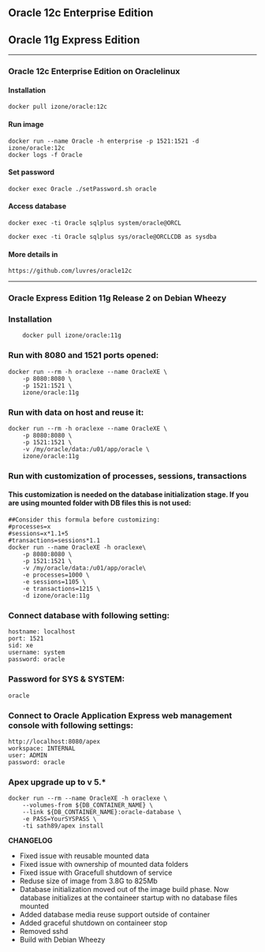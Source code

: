 ## Oracle 12c Enterprise Edition
## Oracle 11g Express Edition
-----
### Oracle 12c Enterprise Edition on Oraclelinux
#### Installation
```
docker pull izone/oracle:12c
```
#### Run image
```
docker run --name Oracle -h enterprise -p 1521:1521 -d izone/oracle:12c
docker logs -f Oracle
```
#### Set password
```
docker exec Oracle ./setPassword.sh oracle
```
#### Access database
```
docker exec -ti Oracle sqlplus system/oracle@ORCL

docker exec -ti Oracle sqlplus sys/oracle@ORCLCDB as sysdba
```
#### More details in
```
https://github.com/luvres/oracle12c
```
-----
### Oracle Express Edition 11g Release 2 on Debian Wheezy

### Installation
```
    docker pull izone/oracle:11g
```
### Run with 8080 and 1521 ports opened:
```
docker run --rm -h oraclexe --name OracleXE \
	-p 8080:8080 \
	-p 1521:1521 \
	izone/oracle:11g
```
### Run with data on host and reuse it:
```
docker run --rm -h oraclexe --name OracleXE \
	-p 8080:8080 \
	-p 1521:1521 \
	-v /my/oracle/data:/u01/app/oracle \
	izone/oracle:11g
```
### Run with customization of processes, sessions, transactions
#### This customization is needed on the database initialization stage. If you are using mounted folder with DB files this is not used:
```
##Consider this formula before customizing:
#processes=x
#sessions=x*1.1+5
#transactions=sessions*1.1
docker run --name OracleXE -h oraclexe\
	-p 8080:8080 \
	-p 1521:1521 \
	-v /my/oracle/data:/u01/app/oracle\
	-e processes=1000 \
	-e sessions=1105 \
	-e transactions=1215 \
	-d izone/oracle:11g
```
### Connect database with following setting:
```
hostname: localhost
port: 1521
sid: xe
username: system
password: oracle
```
### Password for SYS & SYSTEM:
```
oracle
```
### Connect to Oracle Application Express web management console with following settings:
```
http://localhost:8080/apex
workspace: INTERNAL
user: ADMIN
password: oracle
```
### Apex upgrade up to v 5.*
```
docker run --rm --name OracleXE -h oraclexe \
	--volumes-from ${DB_CONTAINER_NAME} \
	--link ${DB_CONTAINER_NAME}:oracle-database \
	-e PASS=YourSYSPASS \
	-ti sath89/apex install
```
**CHANGELOG**
* Fixed issue with reusable mounted data
* Fixed issue with ownership of mounted data folders
* Fixed issue with Gracefull shutdown of service
* Reduse size of image from 3.8G to 825Mb
* Database initialization moved out of the image build phase. Now database initializes at the containeer startup with no database files mounted
* Added database media reuse support outside of container
* Added graceful shutdown on containeer stop
* Removed sshd
* Build with Debian Wheezy
